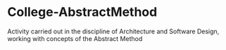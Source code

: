 # College-AbstractMethod
Activity carried out in the discipline of Architecture and Software Design, working with concepts of the Abstract Method
